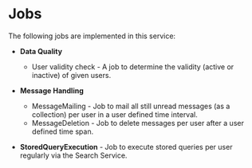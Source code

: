 # Jobs

The following jobs are implemented in this service:

- **Data Quality**
    - User validity check - A job to determine the validity (active or inactive) of given users.

- **Message Handling**
    - MessageMailing - Job to mail all still unread messages (as a collection) per user in a user defined time interval.
    - MessageDeletion -  Job to delete messages per user after a user defined time span.

- **StoredQueryExecution** - Job to execute stored queries per user regularly via the Search Service.